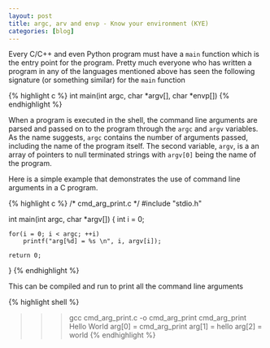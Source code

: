 ```yaml
---
layout: post
title: argc, arv and envp - Know your environment (KYE)
categories: [blog]
---
```


Every C/C++ and even Python program must have a `main` function which is the entry point for the program. Pretty much everyone who has written a program in any of the languages mentioned above has seen the following signature (or something similar) for the `main` function

{% highlight c %}
int main(int argc, char *argv[], char *envp[]) 
{% endhighlight %}

When a program is executed in the shell, the command line arguments are parsed and passed on to the program through the `argc` and `argv` variables. As the name suggests, `argc` contains the number of arguments passed, including  the name of the program itself. The second variable, `argv`, is a an array of pointers to null terminated strings with `argv[0]` being the name of the program.

Here is a simple example that demonstrates the use of command line arguments in a C program.

{% highlight c %}
/* cmd_arg_print.c */
#include "stdio.h"

int
main(int argc, char *argv[]) {
    int i = 0;

    for(i = 0; i < argc; ++i)
        printf("arg[%d] = %s \n", i, argv[i]);

    return 0;
}
{% endhighlight %}

This can be compiled and run to print all the command line arguments

{% highlight shell %}
>>>gcc cmd_arg_print.c -o cmd_arg_print
>>> cmd_arg_print Hello World
arg[0] = cmd_arg_print
arg[1] = hello
arg[2] = world
{% endhighlight %}

